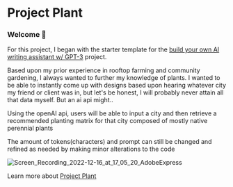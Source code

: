 # Project Plant
### Welcome 👋

For this project, I began with the starter template for the [build your own AI writing assistant w/ GPT-3](https://buildspace.so/builds/ai-writer) project.

Based upon my prior experience in rooftop farming and community gardening, I always wanted to further my knowledge of plants. I wanted to be able to instantly come up with designs based upon hearing whatever city my friend or client was in, but let's be honest, I will probably never attain all that data myself. But an ai api might..

Using the openAI api, users will be able to input a city and then retrieve a recommended planting matrix for that city composed of mostly native perennial plants

The amount of tokens(characters) and prompt can still be changed and refined as needed by making minor alterations to the code

![Screen_Recording_2022-12-16_at_17_05_20_AdobeExpress](https://user-images.githubusercontent.com/93407223/208714266-0e3f1284-b8fe-4d35-9d91-2f5de44f4921.gif)

Learn more about [Project Plant](https://project-plant.vercel.app) 
